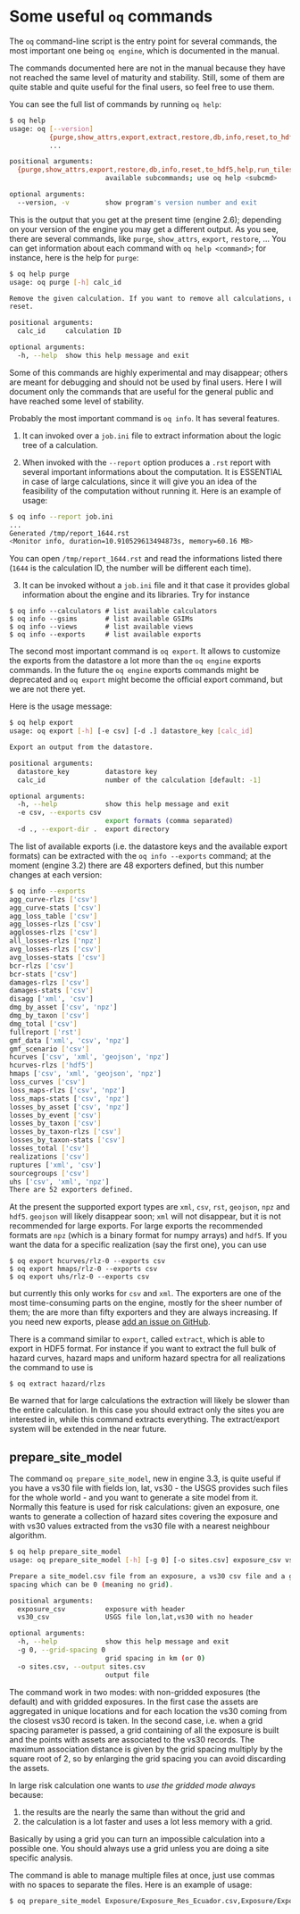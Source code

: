 Some useful `oq` commands
=================================

The `oq` command-line script is the entry point for several commands,
the most important one being `oq engine`, which is documented in the
manual.

The commands documented here are not in the manual because they have
not reached the same level of maturity and stability. Still, some of
them are quite stable and quite useful for the final users, so feel free
to use them.

You can see the full list of commands by running `oq help`:

```bash
$ oq help
usage: oq [--version]
          {purge,show_attrs,export,extract,restore,db,info,reset,to_hdf5,help,run_tiles,plot,checksum,run_server,tidy,dbserver,engine,dump,plot_uhs,plot_ac,reduce,to_shapefile,show,upgrade_nrml,run,plot_sites,from_shapefile,webui,plot_lc}
          ...

positional arguments:
  {purge,show_attrs,export,restore,db,info,reset,to_hdf5,help,run_tiles,plot,checksum,run_server,tidy,dbserver,engine,dump,plot_uhs,plot_ac,reduce,to_shapefile,show,upgrade_nrml,run,plot_sites,from_shapefile,webui,plot_lc}
                        available subcommands; use oq help <subcmd>

optional arguments:
  --version, -v         show program's version number and exit
```

This is the output that you get at the present time (engine 2.6); depending
on your version of the engine you may get a different output. As you see, there
are several commands, like `purge`, `show_attrs`, `export`, `restore`, ...
You can get information about each command with `oq help <command>`;
for instance, here is the help for `purge`:

```bash
$ oq help purge
usage: oq purge [-h] calc_id

Remove the given calculation. If you want to remove all calculations, use oq
reset.

positional arguments:
  calc_id     calculation ID

optional arguments:
  -h, --help  show this help message and exit
```

Some of this commands are highly experimental and may disappear; others are
meant for debugging and should not be used by final users. Here I will
document only the commands that are useful for the general public and
have reached some level of stability.

Probably the most important command is `oq info`. It has several
features.

1. It can invoked over a `job.ini` file to extract information about the
logic tree of a calculation.

2. When invoked with the `--report` option produces a `.rst` report with
several important informations about the computation. It is ESSENTIAL in
case of large calculations, since it will give you an idea of the feasibility
of the computation without running it. Here is an example of usage:

```bash
$ oq info --report job.ini
...
Generated /tmp/report_1644.rst
<Monitor info, duration=10.910529613494873s, memory=60.16 MB>
```
You can open `/tmp/report_1644.rst` and read the informations listed there
(`1644` is the calculation ID, the number will be different each time).

3. It can be invoked without a `job.ini` file and it that case it provides
global information about the engine and its libraries. Try for instance

```
$ oq info --calculators # list available calculators
$ oq info --gsims       # list available GSIMs
$ oq info --views       # list available views
$ oq info --exports     # list available exports
```

The second most important command is `oq export`. It allows to customize
the exports from the datastore a lot more than the `oq engine` exports
commands. In the future the  `oq engine` exports commands might be
deprecated and `oq export` might become the official export command, but
we are not there yet.

Here is the usage message:

```bash
$ oq help export
usage: oq export [-h] [-e csv] [-d .] datastore_key [calc_id]

Export an output from the datastore.

positional arguments:
  datastore_key         datastore key
  calc_id               number of the calculation [default: -1]

optional arguments:
  -h, --help            show this help message and exit
  -e csv, --exports csv
                        export formats (comma separated)
  -d ., --export-dir .  export directory
```

The list of available exports (i.e. the datastore keys and the available export
formats) can be extracted with the `oq info --exports`
command; at the moment (engine 3.2) there are 48 exporters defined, but
this number changes at each version:

```bash
$ oq info --exports
agg_curve-rlzs ['csv']
agg_curve-stats ['csv']
agg_loss_table ['csv']
agg_losses-rlzs ['csv']
agglosses-rlzs ['csv']
all_losses-rlzs ['npz']
avg_losses-rlzs ['csv']
avg_losses-stats ['csv']
bcr-rlzs ['csv']
bcr-stats ['csv']
damages-rlzs ['csv']
damages-stats ['csv']
disagg ['xml', 'csv']
dmg_by_asset ['csv', 'npz']
dmg_by_taxon ['csv']
dmg_total ['csv']
fullreport ['rst']
gmf_data ['xml', 'csv', 'npz']
gmf_scenario ['csv']
hcurves ['csv', 'xml', 'geojson', 'npz']
hcurves-rlzs ['hdf5']
hmaps ['csv', 'xml', 'geojson', 'npz']
loss_curves ['csv']
loss_maps-rlzs ['csv', 'npz']
loss_maps-stats ['csv', 'npz']
losses_by_asset ['csv', 'npz']
losses_by_event ['csv']
losses_by_taxon ['csv']
losses_by_taxon-rlzs ['csv']
losses_by_taxon-stats ['csv']
losses_total ['csv']
realizations ['csv']
ruptures ['xml', 'csv']
sourcegroups ['csv']
uhs ['csv', 'xml', 'npz']
There are 52 exporters defined.
```

At the present the supported export types are `xml`, `csv`, `rst`,
`geojson`, `npz` and `hdf5`. `geojson` will likely disappear soon;
`xml` will not disappear, but it is not recommended for large
exports. For large exports the recommended formats are `npz` (which is
a binary format for numpy arrays) and `hdf5`. If you want the data for
a specific realization (say the first one), you can use

```
$ oq export hcurves/rlz-0 --exports csv
$ oq export hmaps/rlz-0 --exports csv
$ oq export uhs/rlz-0 --exports csv
```

but currently this only works for `csv` and `xml`. The exporters are one of
the most time-consuming parts on the engine, mostly for the sheer number
of them; the are more than fifty exporters and they are always increasing.
If you need new exports, please [add an issue on GitHub](https://github.com/gem/oq-engine/issues).

There is a command similar to `export`, called `extract`, which is able to
export in HDF5 format. For instance if you want to extract the full bulk
of hazard curves, hazard maps and uniform hazard spectra
for all realizations the command to use is

```
$ oq extract hazard/rlzs
```

Be warned that for large calculations the extraction will likely be slower
than the entire calculation. In this case you should extract only the
sites you are interested in, while this command extracts everything.
The extract/export system will be extended in the near future.

prepare_site_model
------------------

The command `oq prepare_site_model`, new in engine 3.3, is quite useful
if you have a vs30 file with fields lon, lat, vs30 - the USGS provides such
files for the whole world - and you want to generate a site model from it.
Normally this feature is used for risk calculations: given an exposure,
one wants to generate a collection of hazard sites covering the exposure
and with vs30 values extracted from the vs30 file with a nearest neighbour
algorithm.

```bash
$ oq help prepare_site_model
usage: oq prepare_site_model [-h] [-g 0] [-o sites.csv] exposure_csv vs30_csv

Prepare a site_model.csv file from an exposure, a vs30 csv file and a grid
spacing which can be 0 (meaning no grid).

positional arguments:
  exposure_csv          exposure with header
  vs30_csv              USGS file lon,lat,vs30 with no header

optional arguments:
  -h, --help            show this help message and exit
  -g 0, --grid-spacing 0
                        grid spacing in km (or 0)
  -o sites.csv, --output sites.csv
                        output file
```

The command work in two modes: with non-gridded exposures (the
default) and with gridded exposures. In the first case the assets are
aggregated in unique locations and for each location the vs30 coming
from the closest vs30 record is taken. In the second case, i.e. when a
grid spacing parameter is passed, a grid containing of all the
exposure is built and the points with assets are associated to the
vs30 records. The maximum association distance is given
by the grid spacing multiply by the square root of 2, so by enlarging
the grid spacing you can avoid discarding the assets.

In large risk calculation one wants to *use the gridded mode always* because:

1) the results are the nearly the same than without the grid and
2) the calculation is a lot faster and uses a lot less memory with a grid.

Basically by using a grid you can turn an impossible calculation into a possible
one. You should always use a grid unless you are doing a site specific analysis.

The command is able to manage multiple files at once, just use commas with
no spaces to separate the files. Here is an example of usage:

```bash
$ oq prepare_site_model Exposure/Exposure_Res_Ecuador.csv,Exposure/Exposure_Res_Bolivia.csv Vs30/Ecuador.csv,Vs30/Bolivia.csv --grid-spacing=10
```
